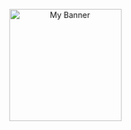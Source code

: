 <p align="center">
  <img 
    width="200" 
    height="200" 
    src="[https://github.com/C242-PS458-ByeTrash/ByeTrash/issues/1#issue-2732001150](https://github.com/C242-PS458-ByeTrash/ByeTrash/blob/main/logo.png)" 
    alt="My Banner">
</p>
